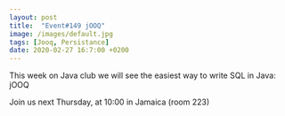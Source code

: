 ```yaml
---
layout: post
title:  "Event#149 jOOQ"
image: /images/default.jpg
tags: [Jooq, Persistance]
date: 2020-02-27 16:7:00 +0200
---
```


This week on Java club we will see the easiest way to write SQL in Java: jOOQ[]()

Join us next Thursday, at 10:00 in Jamaica (room 223)
